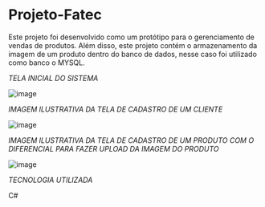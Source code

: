 # Projeto-Fatec

Este projeto foi desenvolvido como um protótipo para o gerenciamento de vendas de produtos. Além disso, este projeto contém o armazenamento da imagem de um produto dentro do banco de dados, nesse caso foi utilizado como banco o MYSQL.

*TELA INICIAL DO SISTEMA*

![image](https://user-images.githubusercontent.com/81173243/142699600-7ffea5be-8a9b-4d33-bd9a-92a41bd99737.png)



*IMAGEM ILUSTRATIVA DA TELA DE CADASTRO DE UM CLIENTE*

![image](https://user-images.githubusercontent.com/81173243/142699680-0b97e6b5-563d-4e41-837b-92c0894b3010.png)

*IMAGEM ILUSTRATIVA DA TELA DE CADASTRO DE UM PRODUTO COM O DIFERENCIAL PARA FAZER UPLOAD DA IMAGEM DO PRODUTO*

![image](https://user-images.githubusercontent.com/81173243/142699646-7f683911-1fc2-406f-b32a-7f19662f1eec.png)

*TECNOLOGIA UTILIZADA*

C#

